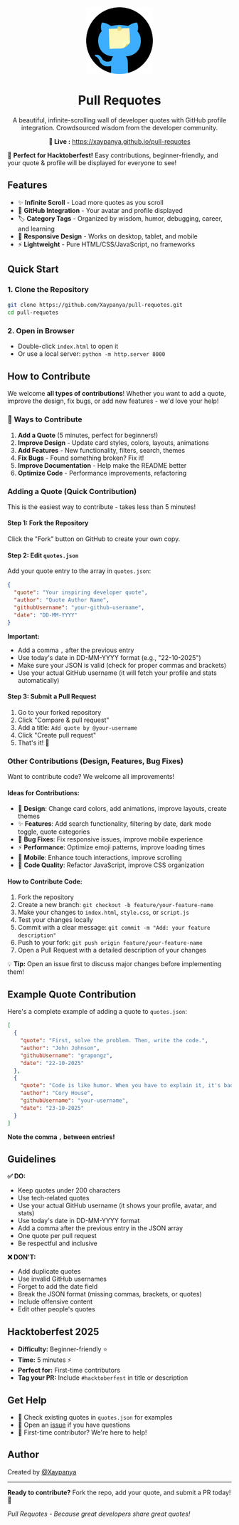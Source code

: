 <div align="center">
  <img src="https://github.com/Xaypanya/pull-requotes/blob/main/img/pull-requotes.png?raw=true" alt="Pull Requotes" width="150"/>

  # Pull Requotes

  A beautiful, infinite-scrolling wall of developer quotes with GitHub profile integration. Crowdsourced wisdom from the developer community.

  **🔗 Live :** https://xaypanya.github.io/pull-requotes

</div>

🎉 **Perfect for Hacktoberfest!** Easy contributions, beginner-friendly, and your quote & profile will be displayed for everyone to see!

## Features

- ✨ **Infinite Scroll** - Load more quotes as you scroll
- 🎨 **GitHub Integration** - Your avatar and profile displayed
- 🏷️ **Category Tags** - Organized by wisdom, humor, debugging, career, and learning
- 📱 **Responsive Design** - Works on desktop, tablet, and mobile
- ⚡ **Lightweight** - Pure HTML/CSS/JavaScript, no frameworks

## Quick Start

### 1. Clone the Repository
```bash
git clone https://github.com/Xaypanya/pull-requotes.git
cd pull-requotes
```

### 2. Open in Browser
- Double-click `index.html` to open it
- Or use a local server: `python -m http.server 8000`

## How to Contribute

We welcome **all types of contributions**! Whether you want to add a quote, improve the design, fix bugs, or add new features - we'd love your help!

### 🎯 Ways to Contribute

1. **Add a Quote** (5 minutes, perfect for beginners!)
2. **Improve Design** - Update card styles, colors, layouts, animations
3. **Add Features** - New functionality, filters, search, themes
4. **Fix Bugs** - Found something broken? Fix it!
5. **Improve Documentation** - Help make the README better
6. **Optimize Code** - Performance improvements, refactoring

### Adding a Quote (Quick Contribution)

This is the easiest way to contribute - takes less than 5 minutes!

#### Step 1: Fork the Repository
Click the "Fork" button on GitHub to create your own copy.

#### Step 2: Edit `quotes.json`
Add your quote entry to the array in `quotes.json`:

```json
{
  "quote": "Your inspiring developer quote",
  "author": "Quote Author Name",
  "githubUsername": "your-github-username",
  "date": "DD-MM-YYYY"
}
```

**Important:**
- Add a comma `,` after the previous entry
- Use today's date in DD-MM-YYYY format (e.g., "22-10-2025")
- Make sure your JSON is valid (check for proper commas and brackets)
- Use your actual GitHub username (it will fetch your profile and stats automatically)

#### Step 3: Submit a Pull Request
1. Go to your forked repository
2. Click "Compare & pull request"
3. Add a title: `Add quote by @your-username`
4. Click "Create pull request"
5. That's it! 🎉

### Other Contributions (Design, Features, Bug Fixes)

Want to contribute code? We welcome all improvements!

#### Ideas for Contributions:
- 🎨 **Design**: Change card colors, add animations, improve layouts, create themes
- ✨ **Features**: Add search functionality, filtering by date, dark mode toggle, quote categories
- 🐛 **Bug Fixes**: Fix responsive issues, improve mobile experience
- ⚡ **Performance**: Optimize emoji patterns, improve loading times
- 📱 **Mobile**: Enhance touch interactions, improve scrolling
- 🔧 **Code Quality**: Refactor JavaScript, improve CSS organization

#### How to Contribute Code:
1. Fork the repository
2. Create a new branch: `git checkout -b feature/your-feature-name`
3. Make your changes to `index.html`, `style.css`, or `script.js`
4. Test your changes locally
5. Commit with a clear message: `git commit -m "Add: your feature description"`
6. Push to your fork: `git push origin feature/your-feature-name`
7. Open a Pull Request with a detailed description of your changes

💡 **Tip:** Open an issue first to discuss major changes before implementing them!

## Example Quote Contribution

Here's a complete example of adding a quote to `quotes.json`:

```json
[
  {
    "quote": "First, solve the problem. Then, write the code.",
    "author": "John Johnson",
    "githubUsername": "grapongz",
    "date": "22-10-2025"
  },
  {
    "quote": "Code is like humor. When you have to explain it, it's bad.",
    "author": "Cory House",
    "githubUsername": "your-username",
    "date": "23-10-2025"
  }
]
```

**Note the comma `,` between entries!**

## Guidelines

**✅ DO:**
- Keep quotes under 200 characters
- Use tech-related quotes
- Use your actual GitHub username (it shows your profile, avatar, and stats)
- Use today's date in DD-MM-YYYY format
- Add a comma after the previous entry in the JSON array
- One quote per pull request
- Be respectful and inclusive

**❌ DON'T:**
- Add duplicate quotes
- Use invalid GitHub usernames
- Forget to add the date field
- Break the JSON format (missing commas, brackets, or quotes)
- Include offensive content
- Edit other people's quotes

## Hacktoberfest 2025

- **Difficulty:** Beginner-friendly ⭐
- **Time:** 5 minutes ⚡
- **Perfect for:** First-time contributors
- **Tag your PR:** Include `#hacktoberfest` in title or description

## Get Help

- 💬 Check existing quotes in `quotes.json` for examples
- 📝 Open an [issue](https://github.com/Xaypanya/pull-requotes/issues) if you have questions
- 🤝 First-time contributor? We're here to help!

## Author

Created by [@Xaypanya](https://github.com/Xaypanya)

---

**Ready to contribute?** Fork the repo, add your quote, and submit a PR today! 🚀

*Pull Requotes - Because great developers share great quotes!*
